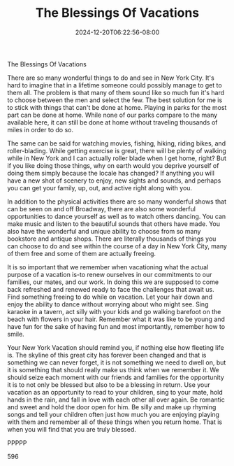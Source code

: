 ﻿---
title: "The Blessings Of Vacations"
date: 2024-12-20T06:22:56-08:00
description: "Text Tips for Web Success"
featured_image: "/images/Text.jpg"
tags: ["Text"]
---

The Blessings Of Vacations

There are so many wonderful things to do and see in New York City. It's hard to imagine that in a lifetime someone could possibly manage to get to them all. The problem is that many of them sound like so much fun it's hard to choose between the men and select the few. The best solution for me is to stick with things that can't be done at home. Playing in parks for the most part can be done at home. While none of our parks compare to the many available here, it can still be done at home without traveling thousands of miles in order to do so.

The same can be said for watching movies, fishing, hiking, riding bikes, and roller-blading. While getting exercise is great, there will be plenty of walking while in New York and I can actually roller blade when I get home, right? But if you like doing those things, why on earth would you deprive yourself of doing them simply because the locale has changed? If anything you will have a new shot of scenery to enjoy, new sights and sounds, and perhaps you can get your family, up, out, and active right along with you. 

In addition to the physical activities there are so many wonderful shows that can be seen on and off Broadway, there are also some wonderful opportunities to dance yourself as well as to watch others dancing. You can make music and listen to the beautiful sounds that others have made. You also have the wonderful and unique ability to choose from so many bookstore and antique shops. There are literally thousands of things you can choose to do and see within the course of a day in New York City, many of them free and some of them are actually freeing. 

It is so important that we remember when vacationing what the actual purpose of a vacation is-to renew ourselves in our commitments to our families, our mates, and our work. In doing this we are supposed to come back refreshed and renewed ready to face the challenges that await us. Find something freeing to do while on vacation. Let your hair down and enjoy the ability to dance without worrying about who might see. Sing karaoke in a tavern, act silly with your kids and go walking barefoot on the beach with flowers in your hair. Remember what it was like to be young and have fun for the sake of having fun and most importantly, remember how to smile. 

Your New York Vacation should remind you, if nothing else how fleeting life is. The skyline of this great city has forever been changed and that is something we can never forget, it is not something we need to dwell on, but it is something that should really make us think when we remember it. We should seize each moment with our friends and families for the opportunity it is to not only be blessed but also to be a blessing in return. 
Use your vacation as an opportunity to read to your children, sing to your mate, hold hands in the rain, and fall in love with each other all over again. Be romantic and sweet and hold the door open for him. Be silly and make up rhyming songs and tell your children often just how much you are enjoying playing with them and remember all of these things when you return home. That is when you will find that you are truly blessed.

PPPPP

596


